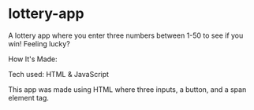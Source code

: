 # lottery-app
A lottery app where you enter three numbers between 1-50 to see if you win! Feeling lucky? 

How It's Made:

Tech used: HTML & JavaScript

This app was made using HTML where three inputs, a button, and a span element tag. 

